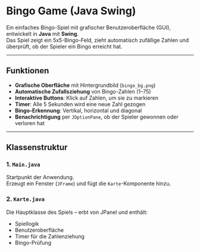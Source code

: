 # Bingo Game (Java Swing)

Ein einfaches Bingo-Spiel mit grafischer Benutzeroberfläche (GUI), entwickelt in **Java** mit **Swing**.  
Das Spiel zeigt ein 5x5-Bingo-Feld, zieht automatisch zufällige Zahlen und überprüft, ob der Spieler ein Bingo erreicht hat.

---

##  Funktionen

-  **Grafische Oberfläche** mit Hintergrundbild (`bingo_bg.png`)
-  **Automatische Zufallsziehung** von Bingo-Zahlen (1–75)
-  **Interaktive Buttons**: Klick auf Zahlen, um sie zu markieren
-  **Timer**: Alle 5 Sekunden wird eine neue Zahl gezogen
-  **Bingo-Erkennung**: Vertikal, horizontal und diagonal
-  **Benachrichtigung** per `JOptionPane`, ob der Spieler gewonnen oder verloren hat

---

##  Klassenstruktur

### 1. `Main.java`
Startpunkt der Anwendung.  
Erzeugt ein Fenster (`JFrame`) und fügt die `Karte`-Komponente hinzu.

### 2. `Karte.java`
Die Hauptklasse des Spiels – erbt von JPanel und enthält:
- Spiellogik
- Benutzeroberfläche
- Timer für die Zahlenziehung
- Bingo-Prüfung
